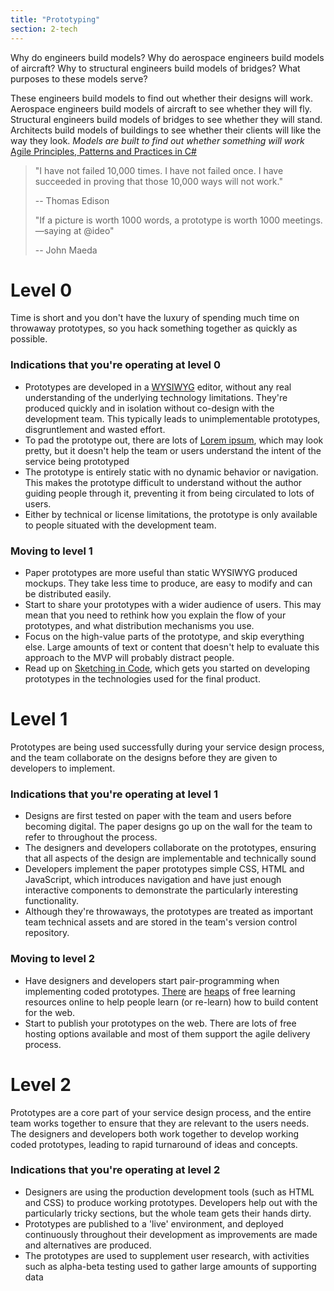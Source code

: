 ```yaml
---
title: "Prototyping"
section: 2-tech
---
```


Why do engineers build models? Why do aerospace engineers build models of aircraft? Why to structural engineers build models of bridges? What purposes to these models serve?

These engineers build models to find out whether their designs will work. Aerospace engineers build models of aircraft to see whether they will fly. Structural engineers build models of bridges to see whether they will stand. Architects build models of buildings to see whether their clients will like the way they look.
*Models are built to find out whether something will work*
[Agile Principles, Patterns and Practices in C#](https://books.google.com.au/books?isbn=0132797143)



>"I have not failed 10,000 times. I have not failed once.
>I have succeeded in proving that those 10,000 ways will not work."
>
>-- Thomas Edison
>
>
>"If a picture is worth 1000 words, a prototype is worth 1000 meetings.
>—saying at @ideo"
>
>-- John Maeda


# Level 0

Time is short and you don't have the luxury of spending much time on throwaway prototypes, so you hack something together as quickly as possible.


### Indications that you're operating at level 0


 - Prototypes are developed in a [WYSIWYG](https://en.wikipedia.org/wiki/WYSIWYG) editor, without any real understanding of the underlying technology limitations. They're produced quickly and in isolation without co-design with the development team. This typically leads to unimplementable prototypes, disgruntlement and wasted effort.
 - To pad the prototype out, there are lots of [Lorem ipsum](https://en.wikipedia.org/wiki/Lorem_ipsum), which may look pretty, but it doesn't help the team or users understand the intent of the service being prototyped
 - The prototype is entirely static with no dynamic behavior or navigation. This makes the prototype difficult to understand without the author guiding people through it, preventing it from being circulated to lots of users.
 - Either by technical or license limitations, the prototype is only available to people situated with the development team.


### Moving to level 1

 - Paper prototypes are more useful than static WYSIWYG produced mockups. They take less time to produce, are easy to modify and can be distributed easily.
 - Start to share your prototypes with a wider audience of users. This may mean that you need to rethink how you explain the flow of your prototypes, and what distribution mechanisms you use.
 - Focus on the high-value parts of the prototype, and skip everything else. Large amounts of text or content that doesn't help to evaluate this approach to the MVP will probably distract people.
 - Read up on [Sketching in Code](http://alistapart.com/article/sketchingincode), which gets you started on developing prototypes in the technologies used for the final product.

# Level 1

Prototypes are being used successfully during your service design process, and the team collaborate on the designs before they are given to developers to implement.

### Indications that you're operating at level 1

 - Designs are first tested on paper with the team and users before becoming digital. The paper designs go up on the wall for the team to refer to throughout the process.
 - The designers and developers collaborate on the prototypes, ensuring that all aspects of the design are implementable and technically sound
 - Developers implement the paper prototypes simple CSS, HTML and JavaScript, which introduces navigation and have just enough interactive components to demonstrate the particularly interesting functionality.
 - Although they're throwaways, the prototypes are treated as important team technical assets and are stored in the team's version control repository.

### Moving to level 2

 - Have designers and developers start pair-programming when implementing coded prototypes. [There](http://www.w3schools.com/html/default.asp) are [heaps](http://www.w3schools.com/css/default.asp) of free learning resources online to help people learn (or re-learn) how to build content for the web.
 - Start to publish your prototypes on the web. There are lots of free hosting options available and most of them support the agile delivery process.

# Level 2

Prototypes are a core part of your service design process, and the entire team works together to ensure that they are relevant to the users needs. The designers and developers both work together to develop working coded prototypes, leading to rapid turnaround of ideas and concepts.

### Indications that you're operating at level 2

- Designers are using the production development tools (such as HTML and CSS) to produce working prototypes. Developers help out with the particularly tricky sections, but the whole team gets their hands dirty.
- Prototypes are published to a 'live' environment, and deployed continuously throughout their development as improvements are made and alternatives are produced.
- The prototypes are used to supplement user research, with activities such as alpha-beta testing used to gather large amounts of supporting data  
